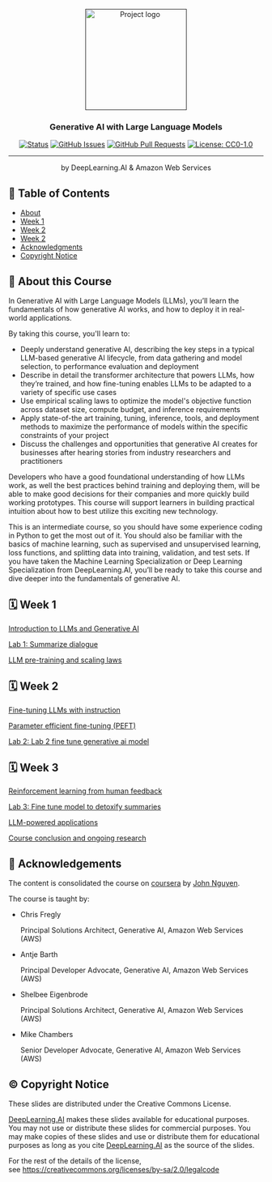 <p align="center">
  <a href="" rel="noopener">
 <img width=200px height=200px src="https://i.imgur.com/6wj0hh6.jpg" alt="Project logo"></a>
</p>

<h3 align="center">Generative AI with Large Language Models</h3>

<div align="center">

[![Status](https://img.shields.io/badge/status-active-success.svg)]()
[![GitHub Issues](https://img.shields.io/github/issues/embed-coder/Generative-AI-with-Large-Language-Models?style=plastic)](https://github.com/embed-coder/Generative-AI-with-Large-Language-Models/issues)
[![GitHub Pull Requests](https://img.shields.io/github/issues-pr/embed-coder/Generative-AI-with-Large-Language-Models)](https://github.com/kylelobo/The-Documentation-Compendium/pulls)
[![License: CC0-1.0](https://img.shields.io/badge/License-CC0_1.0-lightgrey.svg)](http://creativecommons.org/publicdomain/zero/1.0/)

</div>

---

<p align="center"> by DeepLearning.AI & Amazon Web Services
    <br> 
</p>

## 📝 Table of Contents

- [About](#about)
- [Week 1](#week_1)
- [Week 2](#week_2)
- [Week 2](#week_2)
- [Acknowledgments](#acknowledgement)
- [Copyright Notice](#copyright)

## 🧐 About this Course <a name = "about"></a>

In Generative AI with Large Language Models (LLMs), you’ll learn the fundamentals of how generative AI works, and how to deploy it in real-world applications.

By taking this course, you'll learn to:
- Deeply understand generative AI, describing the key steps in a typical LLM-based generative AI lifecycle, from data gathering and model selection, to performance evaluation and deployment
- Describe in detail the transformer architecture that powers LLMs, how they’re trained, and how fine-tuning enables LLMs to be adapted to a variety of specific use cases
- Use empirical scaling laws to optimize the model's objective function across dataset size, compute budget, and inference requirements
- Apply state-of-the art training, tuning, inference, tools, and deployment methods to maximize the performance of models within the specific constraints of your project 
- Discuss the challenges and opportunities that generative AI creates for businesses after hearing stories from industry researchers and practitioners

Developers who have a good foundational understanding of how LLMs work, as well the best practices behind training and deploying them, will be able to make good decisions for their companies and more quickly build working prototypes. This course will support learners in building practical intuition about how to best utilize this exciting new technology.

This is an intermediate course, so you should have some experience coding in Python to get the most out of it. You should also be familiar with the basics of machine learning, such as supervised and unsupervised learning, loss functions, and splitting data into training, validation, and test sets. If you have taken the Machine Learning Specialization or Deep Learning Specialization from DeepLearning.AI, you’ll be ready to take this course and dive deeper into the fundamentals of generative AI.

## 🗓️ Week 1 <a name = "week_1"></a>

[Introduction to LLMs and Generative AI](https://github.com/embed-coder/Generative-AI-with-Large-Language-Models/blob/main/week-1/01-Introduction%20to%20LLMs%20and%20Generative%20AI.pdf)

[Lab 1: Summarize dialogue](https://github.com/embed-coder/Generative-AI-with-Large-Language-Models/blob/main/week-1/02-Lab_1_summarize_dialogue.ipynb)

[LLM pre-training and scaling laws](https://github.com/embed-coder/Generative-AI-with-Large-Language-Models/blob/main/week-1/03-LLM%20pre-training%20and%20scaling%20laws.pdf)

## 🗓️ Week 2 <a name = "week_2"></a>

[Fine-tuning LLMs with instruction](https://github.com/embed-coder/Generative-AI-with-Large-Language-Models/blob/main/week-2/01-Fine-tuning%20LLMs%20with%20instruction.pdf)

[Parameter efficient fine-tuning (PEFT)](https://github.com/embed-coder/Generative-AI-with-Large-Language-Models/blob/main/week-2/02-Parameter%20efficient%20fine-tuning%20(PEFT).pdf)

[Lab 2: Lab 2 fine tune generative ai model](https://github.com/embed-coder/Generative-AI-with-Large-Language-Models/blob/main/week-2/03-Lab_2_fine_tune_generative_ai_model.ipynb)


## 🗓️ Week 3 <a name = "week_3"></a>

[Reinforcement learning from human feedback](https://github.com/embed-coder/Generative-AI-with-Large-Language-Models/blob/main/week-3/01-Reinforcement%20learning%20from%20human%20feedback.pdf)

[Lab 3: Fine tune model to detoxify summaries](https://github.com/embed-coder/Generative-AI-with-Large-Language-Models/blob/main/week-3/02-Lab_3_fine_tune_model_to_detoxify_summaries.ipynb)

[LLM-powered applications](https://github.com/embed-coder/Generative-AI-with-Large-Language-Models/blob/main/week-3/03-LLM-powered%20applications.pdf)

[Course conclusion and ongoing research](https://github.com/embed-coder/Generative-AI-with-Large-Language-Models/blob/main/week-3/04-Course%20conclusion%20and%20ongoing%20research.pdf)

## 🎉 Acknowledgements <a name = "acknowledgement"></a>

The content is consolidated the course on [coursera](https://www.coursera.org/learn/generative-ai-with-llms/) by [John Nguyen](https://github.com/embed-coder).

The course is taught by:
- Chris Fregly

  Principal Solutions Architect, Generative AI, Amazon Web Services (AWS)

- Antje Barth

  Principal Developer Advocate, Generative AI, Amazon Web Services (AWS)

- Shelbee Eigenbrode

  Principal Solutions Architect, Generative AI, Amazon Web Services (AWS)

- Mike Chambers

  Senior Developer Advocate, Generative AI, Amazon Web Services (AWS)

## © Copyright Notice <a name = "copyright"></a>

These slides are distributed under the Creative Commons License.

[DeepLearning.AI](https://www.deeplearning.ai/) makes these slides available for educational purposes. You may not use or distribute these slides for commercial purposes. You may make copies of these slides and use or distribute them for educational purposes as long as you cite [DeepLearning.AI](https://www.deeplearning.ai/) as the source of the slides.

For the rest of the details of the license, see https://creativecommons.org/licenses/by-sa/2.0/legalcode
